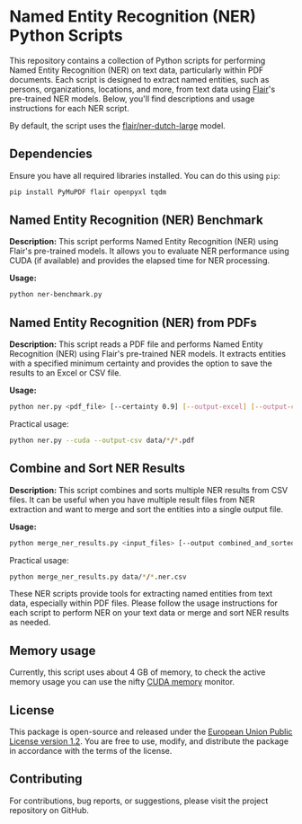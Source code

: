 # Named Entity Recognition (NER) Python Scripts

This repository contains a collection of Python scripts for performing Named Entity Recognition (NER) on text data, particularly within PDF documents.
Each script is designed to extract named entities, such as persons, organizations, locations, and more, from text data using [Flair](https://flairnlp.github.io/)'s pre-trained NER models.
Below, you'll find descriptions and usage instructions for each NER script.

By default, the script uses the [flair/ner-dutch-large](https://huggingface.co/flair/ner-dutch-large) model.

## Dependencies

Ensure you have all required libraries installed. You can do this using `pip`:

```bash
pip install PyMuPDF flair openpyxl tqdm
```

## Named Entity Recognition (NER) Benchmark

**Description:**
This script performs Named Entity Recognition (NER) using Flair's pre-trained models.
It allows you to evaluate NER performance using CUDA (if available) and provides the elapsed time for NER processing.

**Usage:**

```bash
python ner-benchmark.py
```

## Named Entity Recognition (NER) from PDFs

**Description:**
This script reads a PDF file and performs Named Entity Recognition (NER) using Flair's pre-trained NER models.
It extracts entities with a specified minimum certainty and provides the option to save the results to an Excel or CSV file.

**Usage:**

```bash
python ner.py <pdf_file> [--certainty 0.9] [--output-excel] [--output-csv]
```

Practical usage:

```bash
python ner.py --cuda --output-csv data/*/*.pdf
```

## Combine and Sort NER Results

**Description:**
This script combines and sorts multiple NER results from CSV files.
It can be useful when you have multiple result files from NER extraction and want to merge and sort the entities into a single output file.

**Usage:**

```bash
python merge_ner_results.py <input_files> [--output combined_and_sorted.csv]
```

Practical usage:

```bash
python merge_ner_results.py data/*/*.ner.csv
```

These NER scripts provide tools for extracting named entities from text data, especially within PDF files.
Please follow the usage instructions for each script to perform NER on your text data or merge and sort NER results as needed.

## Memory usage

Currently, this script uses about 4 GB of memory, to check the active memory usage you can use the nifty [CUDA memory](cuda_memory.md) monitor. 

## License

This package is open-source and released under the [European Union Public License version 1.2](https://joinup.ec.europa.eu/collection/eupl/eupl-text-eupl-12).
You are free to use, modify, and distribute the package in accordance with the terms of the license.

## Contributing

For contributions, bug reports, or suggestions, please visit the project repository on GitHub.

